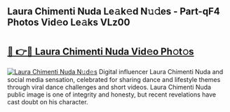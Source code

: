 ## Laura Chimenti Nuda Le𝚊k𝚎d N𝚞𝚍es - Part-qF4 Photos Vid𝚎o Le𝚊ks VLz00

# <h2><a href="http://fbg2hvm.evod.top/?m=Laura+Chimenti+Nuda">🔗 👉🔴 Laura Chimenti Nuda Vid𝚎o Ph𝚘t𝚘s</a></h2>

[![Laura Chimenti Nuda N𝚞d𝚎s](https://i.imgur.com/8V9OHl7.gif)](http://fbg2hvm.evod.top/?m=Laura+Chimenti+Nuda)
Digital influencer Laura Chimenti Nuda and social media sensation, celebrated for sharing dance and lifestyle themes through viral dance challenges and short videos. Laura Chimenti Nuda public image is one of integrity and honesty, but recent revelations have cast doubt on his character. 
